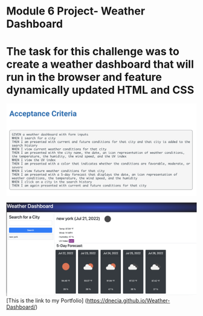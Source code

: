 # **Module 6 Project- Weather Dashboard**

# The task for this challenge was to create a weather dashboard that will run in the browser and feature dynamically updated HTML and CSS

![alt text](./Screen%20Shot%202022-07-21%20at%209.00.29%20PM.png)

![alt text](./Screen%20Shot%202022-07-21%20at%209.15.36%20PM.png)
[This is the link to my Portfolio] (https://dnecia.github.io/Weather-Dashboard/)
